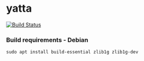 # yatta

[![Build Status](https://travis-ci.org/yatta-lang/yatta.svg?branch=master)](https://travis-ci.org/yatta-lang/yatta)

### Build requirements - Debian

    sudo apt install build-essential zlib1g zlib1g-dev 
